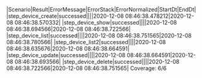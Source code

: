 |Scenario|Result|ErrorMessage|ErrorStack|ErrorNormalized|StartDt|EndDt|
|step_device_create|successed||||2020-12-08 08:46:38.478212|2020-12-08 08:46:38.570332|
|step_device_show|successed||||2020-12-08 08:46:38.694566|2020-12-08 08:46:38.722566|
|step_device_list|successed||||2020-12-08 08:46:38.751565|2020-12-08 08:46:38.780566|
|step_device_list2|successed||||2020-12-08 08:46:38.635676|2020-12-08 08:46:38.664591|
|step_device_update|successed||||2020-12-08 08:46:38.664591|2020-12-08 08:46:38.693566|
|step_device_delete|successed||||2020-12-08 08:46:38.722566|2020-12-08 08:46:38.751565|
Coverage: 6/6
